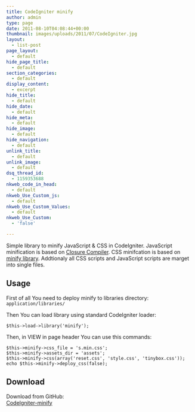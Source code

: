 ```yaml
---
title: CodeIgniter minify
author: admin
type: page
date: 2011-08-10T04:08:44+00:00
thumbnail: images/uploads/2011/07/CodeIgniter.jpg
layout:
  - list-post
page_layout:
  - default
hide_page_title:
  - default
section_categories:
  - default
display_content:
  - excerpt
hide_title:
  - default
hide_date:
  - default
hide_meta:
  - default
hide_image:
  - default
hide_navigation:
  - default
unlink_title:
  - default
unlink_image:
  - default
dsq_thread_id:
  - 1159353688
nkweb_code_in_head:
  - default
nkweb_Use_Custom_js:
  - default
nkweb_Use_Custom_Values:
  - default
nkweb_Use_Custom:
  - 'false'

---
```

Simple library to minify JavaScript & CSS in CodeIgniter. JavaScript minification is based on [Closure Compiler](http://code.google.com/closure/compiler/). CSS minifcation is based on [minify library](http://code.google.com/p/minify/). Addtionaly all CSS scripts and JavaScript scripts are marget into single files.

<!--more-->

## Usage

First of all You need to deploy minify to libraries directory:  
`application/libraries/`

Then You can load library using standard CodeIgniter loader:

`$this->load->library('minify');`

Then, in VIEW in page header You can use this commands:

```
$this->minify->css_file = 's.min.css';
$this->minify->assets_dir = 'assets';
$this->minify->css(array('reset.css', 'style.css', 'tinybox.css'));
echo $this->minify->deploy_css(false);
```

## Download

Download from GitHub:  
[CodeIgniter-minify](https://github.com/slav123/CodeIgniter-minify)
